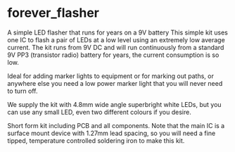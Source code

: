 # forever_flasher
A simple LED flasher that runs for years on a 9V battery
This simple kit uses one IC to flash a pair of LEDs at a low level using an extremely low average current.
The kit runs from 9V DC and will run continuously from a standard 9V PP3 (transistor radio) battery for years, the current consumption is so low.

Ideal for adding marker lights to equipment or for marking out paths, or anywhere else you need a low power marker light that you will never need to turn off.

We supply the kit with 4.8mm wide angle superbright white LEDs, but you can use any small LED, even two different colours if you desire.

Short form kit including PCB and all components.
Note that the main IC is a surface mount device with 1.27mm lead spacing, so you will need a fine tipped, temperature controlled soldering iron to make this kit.
